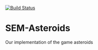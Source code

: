 [![Build Status](https://travis-ci.org/SpadesAce/SEM-Asteroids.svg?branch=master)](https://travis-ci.org/SpadesAce/SEM-Asteroids)  
# SEM-Asteroids
Our implementation of the game asteroids

